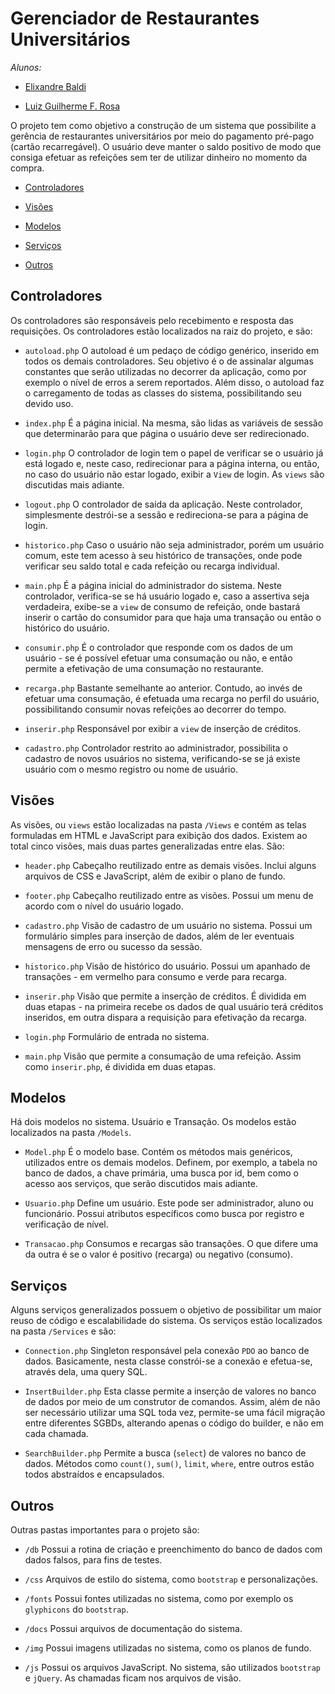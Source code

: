 # Gerenciador de Restaurantes Universitários

*Alunos:*

* [Elixandre Baldi](https://github.com/ElixandreBaldi)

* [Luiz Guilherme F. Rosa](https://github.com/luizguilhermefr)

O projeto tem como objetivo a construção de um sistema que possibilite a gerência de restaurantes universitários por meio do pagamento pré-pago (cartão recarregável). O usuário deve manter o saldo positivo de modo que consiga efetuar as refeições sem ter de utilizar dinheiro no momento da compra.

* [Controladores](#controllers)

* [Visões](#views)

* [Modelos](#models)

* [Serviços](#services)

* [Outros](#other)

## <a name="controllers"></a> Controladores

Os controladores são responsáveis pelo recebimento e resposta das requisições. Os controladores estão localizados na raiz do projeto, e são:

* `autoload.php` O autoload é um pedaço de código genérico, inserido em todos os demais controladores. Seu objetivo é o de assinalar algumas constantes que serão utilizadas no decorrer da aplicação, como por exemplo o nível de erros a serem reportados. Além disso, o autoload faz o carregamento de todas as classes do sistema, possibilitando seu devido uso.

* `index.php` É a página inicial. Na mesma, são lidas as variáveis de sessão que determinarão para que página o usuário deve ser redirecionado.

* `login.php` O controlador de login tem o papel de verificar se o usuário já está logado e, neste caso, redirecionar para a página interna, ou então, no caso do usuário não estar logado, exibir a `View` de login. As `views` são discutidas mais adiante.

* `logout.php` O controlador de saída da aplicação. Neste controlador, simplesmente destrói-se a sessão e redireciona-se para a página de login.

* `historico.php` Caso o usuário não seja administrador, porém um usuário comum, este tem acesso à seu histórico de transações, onde pode verificar seu saldo total e cada refeição ou recarga individual.

* `main.php` É a página inicial do administrador do sistema. Neste controlador, verifica-se se há usuário logado e, caso a assertiva seja verdadeira, exibe-se a `view` de consumo de refeição, onde bastará inserir o cartão do consumidor para que haja uma transação ou então o histórico do usuário.

* `consumir.php` É o controlador que responde com os dados de um usuário - se é possível efetuar uma consumação ou não, e então permite a efetivação de uma consumação no restaurante.

* `recarga.php` Bastante semelhante ao anterior. Contudo, ao invés de efetuar uma consumação, é efetuada uma recarga no perfil do usuário, possibilitando consumir novas refeições ao decorrer do tempo.

* `inserir.php` Responsável por exibir a `view` de inserção de créditos.

* `cadastro.php` Controlador restrito ao administrador, possibilita o cadastro de novos usuários no sistema, verificando-se se já existe usuário com o mesmo registro ou nome de usuário.

## <a name="views"></a> Visões

As visões, ou `views` estão localizadas na pasta `/Views` e contém as telas formuladas em HTML e JavaScript para exibição dos dados. Existem ao total cinco visões, mais duas partes generalizadas entre elas. São:

* `header.php` Cabeçalho reutilizado entre as demais visões. Inclui alguns arquivos de CSS e JavaScript, além de exibir o plano de fundo.

* `footer.php` Cabeçalho reutilizado entre as visões. Possui um menu de acordo com o nível do usuário logado.

* `cadastro.php` Visão de cadastro de um usuário no sistema. Possui um formulário simples para inserção de dados, além de ler eventuais mensagens de erro ou sucesso da sessão.

* `historico.php` Visão de histórico do usuário. Possui um apanhado de transações - em vermelho para consumo e verde para recarga.

* `inserir.php` Visão que permite a inserção de créditos. É dividida em duas etapas - na primeira recebe os dados de qual usuário terá créditos inseridos, em outra dispara a requisição para efetivação da recarga.

* `login.php` Formulário de entrada no sistema.

* `main.php` Visão que permite a consumação de uma refeição. Assim como `inserir.php`, é dividida em duas etapas.

## <a name="models"></a> Modelos

Há dois modelos no sistema. Usuário e Transação. Os modelos estão localizados na pasta `/Models`.

* `Model.php` É o modelo base. Contém os métodos mais genéricos, utilizados entre os demais modelos. Definem, por exemplo, a tabela no banco de dados, a chave primária, uma busca por id, bem como o acesso aos serviços, que serão discutidos mais adiante.

* `Usuario.php` Define um usuário. Este pode ser administrador, aluno ou funcionário. Possui atributos específicos como busca por registro e verificação de nível.

* `Transacao.php` Consumos e recargas são transações. O que difere uma da outra é se o valor é positivo (recarga) ou negativo (consumo).

## <a name="services"></a> Serviços

Alguns serviços generalizados possuem o objetivo de possibilitar um maior reuso de código e escalabilidade do sistema. Os serviços estão localizados na pasta `/Services` e são:

* `Connection.php` Singleton responsável pela conexão `PDO` ao banco de dados. Basicamente, nesta classe constrói-se a conexão e efetua-se, através dela, uma query SQL.

* `InsertBuilder.php` Esta classe permite a inserção de valores no banco de dados por meio de um construtor de comandos. Assim, além de não ser necessário utilizar uma SQL toda vez, permite-se uma fácil migração entre diferentes SGBDs, alterando apenas o código do builder, e não em cada chamada.

* `SearchBuilder.php` Permite a busca (`select`) de valores no banco de dados. Métodos como `count()`, `sum()`, `limit`, `where`, entre outros estão todos abstraídos e encapsulados.

## <a name="other"></a> Outros

Outras pastas importantes para o projeto são:

* `/db` Possui a rotina de criação e preenchimento do banco de dados com dados falsos, para fins de testes.

* `/css` Arquivos de estilo do sistema, como `bootstrap` e personalizações.

* `/fonts` Possui fontes utilizadas no sistema, como por exemplo os `glyphicons` do `bootstrap`.

* `/docs` Possui arquivos de documentação do sistema.

* `/img` Possui imagens utilizadas no sistema, como os planos de fundo.

* `/js` Possui os arquivos JavaScript. No sistema, são utilizados `bootstrap` e `jQuery`. As chamadas ficam nos arquivos de visão.
